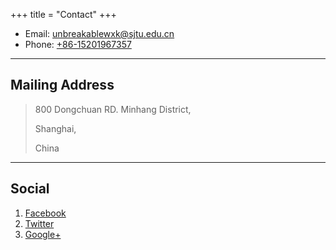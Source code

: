 +++
title = "Contact"
+++

* Email: [unbreakablewxk@sjtu.edu.cn](mailto:unbreakablewxk@sjtu.edu.cn)
* Phone: [+86-15201967357](tel:+86-15201967357)

---

## Mailing Address

> 800 Dongchuan RD. Minhang District,
>
> Shanghai,
>
> China

---

## Social

1. [Facebook](#)
2. [Twitter](#)
3. [Google+](#)
